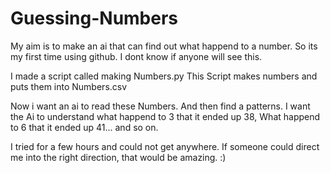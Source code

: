 # Guessing-Numbers
My aim is to make an ai that can find out what happend to a number.
So its my first time using github. I dont know if anyone will see this.

I made a script called making Numbers.py
    This Script makes numbers and puts them into Numbers.csv
 


Now i want an ai to read these Numbers. And then find a patterns. I want the Ai to understand what happend to 3 that it ended up 38, What happend to 6 that it ended up 41... and so on.

I tried for a few hours and could not get anywhere. If someone could direct me into the right direction, that would be amazing. :)
        
